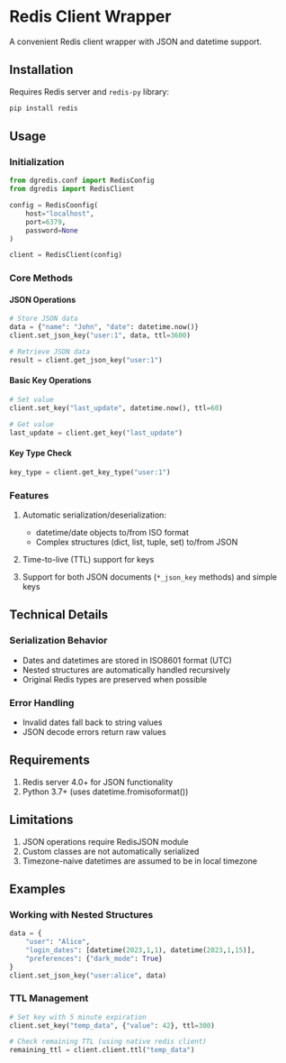 # Redis Client Wrapper

A convenient Redis client wrapper with JSON and datetime support.

## Installation

Requires Redis server and `redis-py` library:

```bash
pip install redis
```

## Usage

### Initialization

```python
from dgredis.conf import RedisConfig
from dgredis import RedisClient

config = RedisCoonfig(
    host="localhost",
    port=6379,
    password=None
)

client = RedisClient(config)
```

### Core Methods

#### JSON Operations

```python
# Store JSON data
data = {"name": "John", "date": datetime.now()}
client.set_json_key("user:1", data, ttl=3600)

# Retrieve JSON data
result = client.get_json_key("user:1")
```

#### Basic Key Operations

```python
# Set value
client.set_key("last_update", datetime.now(), ttl=60)

# Get value
last_update = client.get_key("last_update")
```

#### Key Type Check

```python
key_type = client.get_key_type("user:1")
```

### Features

1. Automatic serialization/deserialization:
   - datetime/date objects to/from ISO format
   - Complex structures (dict, list, tuple, set) to/from JSON

2. Time-to-live (TTL) support for keys

3. Support for both JSON documents (`*_json_key` methods) and simple keys

## Technical Details

### Serialization Behavior

- Dates and datetimes are stored in ISO8601 format (UTC)
- Nested structures are automatically handled recursively
- Original Redis types are preserved when possible

### Error Handling

- Invalid dates fall back to string values
- JSON decode errors return raw values

## Requirements

1. Redis server 4.0+ for JSON functionality
2. Python 3.7+ (uses datetime.fromisoformat())

## Limitations

1. JSON operations require RedisJSON module
2. Custom classes are not automatically serialized
3. Timezone-naive datetimes are assumed to be in local timezone

## Examples

### Working with Nested Structures

```python
data = {
    "user": "Alice",
    "login_dates": [datetime(2023,1,1), datetime(2023,1,15)],
    "preferences": {"dark_mode": True}
}
client.set_json_key("user:alice", data)
```

### TTL Management

```python
# Set key with 5 minute expiration
client.set_key("temp_data", {"value": 42}, ttl=300)

# Check remaining TTL (using native redis client)
remaining_ttl = client.client.ttl("temp_data")
```

